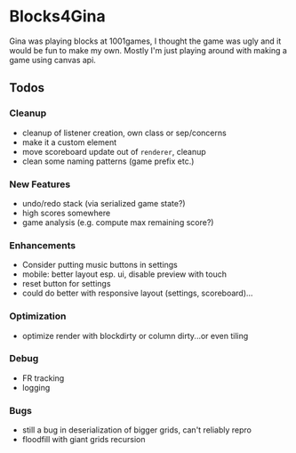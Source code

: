 # Blocks4Gina

Gina was playing blocks at 1001games, I thought the game was ugly and it would be fun to make my own. Mostly I'm just playing around with making a game using canvas api.

## Todos
### Cleanup
 - cleanup of listener creation, own class or sep/concerns
 - make it a custom element
 - move scoreboard update out of `renderer`, cleanup
 - clean some naming patterns (game prefix etc.)

### New Features
 - undo/redo stack (via serialized game state?)
 - high scores somewhere
 - game analysis (e.g. compute max remaining score?)

### Enhancements
 - Consider putting music buttons in settings
 - mobile: better layout esp. ui, disable preview with touch
 - reset button for settings
 - could do better with responsive layout (settings, scoreboard)...

### Optimization
 - optimize render with blockdirty or column dirty...or even tiling

### Debug
 - FR tracking
 - logging

### Bugs
 - still a bug in deserialization of bigger grids, can't reliably repro
 - floodfill with giant grids recursion

